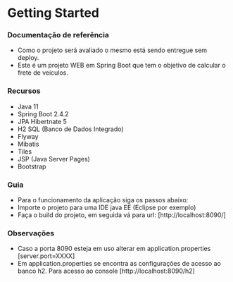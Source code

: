 # Getting Started

### Documentação de referência

* Como o projeto será avaliado o mesmo está sendo entregue sem deploy.
* Este é um projeto WEB em Spring Boot que tem o objetivo de calcular o frete de veículos.

### Recursos

* Java 11
* Spring Boot 2.4.2
* JPA Hibertnate 5
* H2 SQL (Banco de Dados Integrado)
* Flyway
* Mibatis
* Tiles
* JSP (Java Server Pages)
* Bootstrap

### Guia

* Para o funcionamento da aplicação siga os passos abaixo:
* Importe o projeto para uma IDE java EE (Eclipse por exemplo)
* Faça o build do projeto, em seguida vá para url: [http://localhost:8090/] 

### Observações

* Caso a porta 8090 esteja em uso alterar em application.properties [server.port=XXXX]
* Em application.properties se encontra as configurações de acesso ao banco h2. Para acesso ao console [http://localhost:8090/h2]
